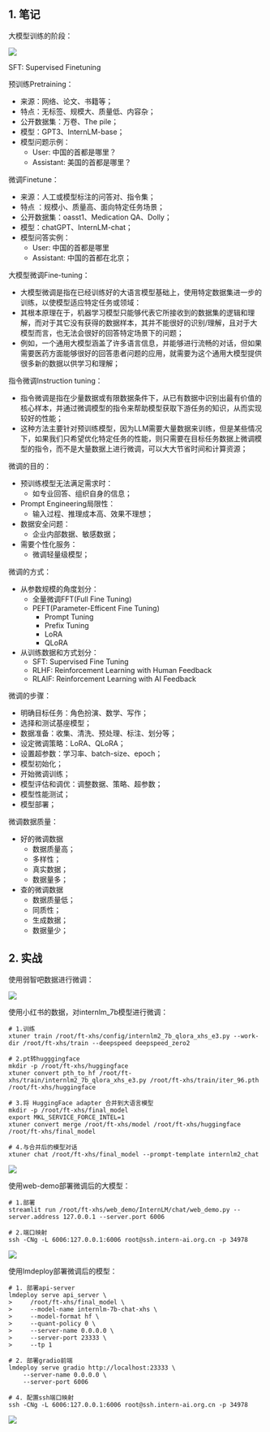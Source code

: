 ## 1. 笔记

大模型训练的阶段：

![](./大模型训练的阶段.png)



SFT: Supervised Finetuning



预训练Pretraining：

* 来源：网络、论文、书籍等；
* 特点：无标签、规模大、质量低、内容杂；
* 公开数据集：万卷、The  pile；
* 模型：GPT3、InternLM-base；
* 模型问题示例：
  * User: 中国的首都是哪里？
  * Assistant: 美国的首都是哪里？



微调Finetune：

* 来源：人工或模型标注的问答对、指令集；
* 特点 ：规模小、质量高、面向特定任务场景；
* 公开数据集：oasst1、Medication  QA、Dolly；
* 模型：chatGPT、InternLM-chat；
* 模型问答实例：
  * User: 中国的首都是哪里
  * Assistant: 中国的首都在北京；



大模型微调Fine-tuning：

* 大模型微调是指在已经训练好的大语言模型基础上，使用特定数据集进一步的训练，以使模型适应特定任务或领域：
* 其根本原理在于，机器学习模型只能够代表它所接收到的数据集的逻辑和理解，而对于其它没有获得的数据样本，其并不能很好的识别/理解，且对于大模型而言，也无法会很好的回答特定场景下的问题；
* 例如，一个通用大模型涵盖了许多语言信息，并能够进行流畅的对话，但如果需要医药方面能够很好的回答患者问题的应用，就需要为这个通用大模型提供很多新的数据以供学习和理解；

指令微调Instruction tuning：

* 指令微调是指在少量数据或有限数据条件下，从已有数据中识别出最有价值的核心样本，并通过微调模型的指令来帮助模型获取下游任务的知识，从而实现较好的性能；
* 这种方法主要针对预训练模型，因为LLM需要大量数据来训练，但是某些情况下，如果我们只希望优化特定任务的性能，则只需要在目标任务数据上微调模型的指令，而不是大量数据上进行微调，可以大大节省时间和计算资源；



微调的目的：

* 预训练模型无法满足需求时：
  * 如专业回答、组织自身的信息；
* Prompt Engineering局限性：
  * 输入过程、推理成本高、效果不理想；
* 数据安全问题：
  * 企业内部数据、敏感数据；
* 需要个性化服务：
  * 微调轻量级模型；



微调的方式：

* 从参数规模的角度划分：
  * 全量微调FFT(Full Fine Tuning)
  * PEFT(Parameter-Efficent Fine Tuning)
    * Prompt Tuning
    * Prefix Tuning
    * LoRA
    * QLoRA
* 从训练数据和方式划分：
  * SFT: Supervised Fine Tuning
  * RLHF: Reinforcement Learning with Human Feedback
  * RLAIF: Reinforcement Learning with AI Feedback



微调的步骤：

* 明确目标任务：角色扮演、数学、写作；
* 选择和测试基座模型；
* 数据准备：收集、清洗、预处理、标注、划分等；
* 设定微调策略：LoRA、QLoRA；
* 设置超参数：学习率、batch-size、epoch；
* 模型初始化；
* 开始微调训练；
* 模型评估和调优：调整数据、策略、超参数；
* 模型性能测试；
* 模型部署；



微调数据质量：

* 好的微调数据
  * 数据质量高；
  * 多样性；
  * 真实数据；
  * 数据量多；
* 查的微调数据
  * 数据质量低；
  * 同质性；
  * 生成数据；
  * 数据量少；



## 2. 实战

使用弱智吧数据进行微调：

![](./弱智吧-微调.png)



使用小红书的数据，对internlm_7b模型进行微调：

```
# 1.训练
xtuner train /root/ft-xhs/config/internlm2_7b_qlora_xhs_e3.py --work-dir /root/ft-xhs/train --deepspeed deepspeed_zero2

# 2.pt转hugggingface
mkdir -p /root/ft-xhs/huggingface
xtuner convert pth_to_hf /root/ft-xhs/train/internlm2_7b_qlora_xhs_e3.py /root/ft-xhs/train/iter_96.pth /root/ft-xhs/huggingface

# 3.将 HuggingFace adapter 合并到大语言模型
mkdir -p /root/ft-xhs/final_model
export MKL_SERVICE_FORCE_INTEL=1
xtuner convert merge /root/ft-xhs/model /root/ft-xhs/huggingface /root/ft-xhs/final_model

# 4.与合并后的模型对话
xtuner chat /root/ft-xhs/final_model --prompt-template internlm2_chat
```

![](./小红书-微调-xtuner.png)

使用web-demo部署微调后的大模型：

```
# 1.部署
streamlit run /root/ft-xhs/web_demo/InternLM/chat/web_demo.py --server.address 127.0.0.1 --server.port 6006

# 2.端口映射
ssh -CNg -L 6006:127.0.0.1:6006 root@ssh.intern-ai.org.cn -p 34978
```

![](./小红书-微调-xtuner-webdemo.png)

使用lmdeploy部署微调后的模型：

```
# 1. 部署api-server
lmdeploy serve api_server \
>     /root/ft-xhs/final_model \
>     --model-name internlm-7b-chat-xhs \
>     --model-format hf \
>     --quant-policy 0 \
>     --server-name 0.0.0.0 \
>     --server-port 23333 \
>     --tp 1

# 2. 部署gradio前端
lmdeploy serve gradio http://localhost:23333 \
    --server-name 0.0.0.0 \
    --server-port 6006
    
# 4. 配置ssh端口映射
ssh -CNg -L 6006:127.0.0.1:6006 root@ssh.intern-ai.org.cn -p 34978
```

![](./小红书-微调-xtuner-gradio.png)

